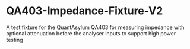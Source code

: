 # QA403-Impedance-Fixture-V2
A test fixture for the QuantAsylum QA403 for measuring impedance with optional attenuation before the analyser inputs to support high power testing
